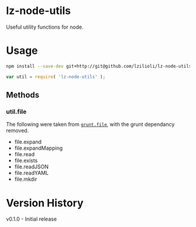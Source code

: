 lz-node-utils
=============

Useful utility functions for node.

# Usage

```bash
npm install --save-dev git+http://git@github.com/lzilioli/lz-node-utils.git
```

```javascript
var util = require( 'lz-node-utils' );
```

## Methods

### util.file

The following were taken from [`grunt.file`](https://github.com/gruntjs/grunt/blob/master/lib/grunt/file.js), with the grunt dependancy removed.

- file.expand
- file.expandMapping
- file.read
- file.exists
- file.readJSON
- file.readYAML
- file.mkdir

# Version History

v0.1.0 - Initial release
